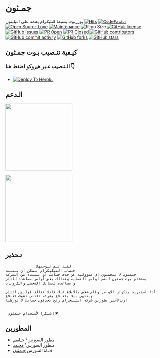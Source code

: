 # جمـثون
يوزربوت بسيط للتليكرام يعتمد على التيليثون
[![Hits](https://hits.seeyoufarm.com/api/count/incr/badge.svg?url=https%3A%2F%2Fgithub.com%2FJMTHON-AR%2FJM-THON&count_bg=%2379C83D&title_bg=%23555555&icon=&icon_color=%23E7E7E7&title=hits&edge_flat=false)](https://github.com/JMTHON-AR/JM-THON)
[![CodeFactor](https://www.codefactor.io/repository/github/JMTHON-AR/JM-THON/badge?&style=flat-square)](https://www.codefactor.io/repository/github/JMTHON-AR/JM-THON)
[![Open Source Love](https://badges.frapsoft.com/os/v2/open-source.png?v=103)](https://github.com/ellerbrock/open-source-badges/)
[![Maintenance](https://img.shields.io/badge/Maintained%3F-yes-green?&style=flat-square)](https://GitHub.com/JMTHON-AR/JM-THON/graphs/commit-activity) 
![Repo Size](https://img.shields.io/github/repo-size/JMTHON-AR/JM-THON?&style=flat-square&logo=github)
[![GitHub license](https://img.shields.io/github/license/JMTHON-AR/JM-THON?&style=flat-square&logo=github)](https://github.com/JMTHON-AR/JM-THON/blob/master/LICENSE)
[![GitHub issues](https://img.shields.io/github/issues/JMTHON-AR/JM-THON?&style=flat-square&logo=github)](https://github.com/JMTHON-AR/JM-THON/issues)
[![PR Open](https://img.shields.io/github/issues-pr/JMTHON-AR/JM-THON?&style=flat-square&logo=github)](https://github.com/JMTHON-AR/JM-THON/pulls)
[![PR Closed](https://img.shields.io/github/issues-pr-closed/JMTHON-AR/JM-THON?&style=flat-square&logo=github)](https://github.com/JMTHON-AR/JM-THON/pulls?q=is:closed)
[![GitHub contributors](https://img.shields.io/github/contributors/JMTHON-AR/JM-THON?&style=flat-square&logo=github)](https://GitHub.com/JMTHON-AR/JM-THON/graphs/contributors/)
[![GitHub commit activity](https://img.shields.io/github/commit-activity/m/JMTHON-AR/JM-THON?&style=flat-square&logo=github)](https://github.com/JMTHON-AR/JM-THON/graphs/commit-activity)
[![GitHub forks](https://img.shields.io/github/forks/JMTHON-AR/JM-THON?&style=flat-square&logo=github)](https://github.com/JMTHON-AR/JM-THON/fork)
[![GitHub stars](https://img.shields.io/github/stars/JMTHON-AR/JM-THON?&style=flat-square&logo=github)](https://github.com/JMTHON-AR/JM-THON/stargazers)



## كيـفية تنـصيب بـوت جمـثون
### الـتنصيب عـبر هيروكو اضغط هنا 👇
  - [![Deploy To Heroku](https://www.herokucdn.com/deploy/button.svg)](https://dashboard.heroku.com/new?template=https://github.com/JMTHON-AR/JMTHON-PACK)

  
## الـدعم
   <a href="https://t.me/JMTHON"><img src="https://img.shields.io/badge/Channel%20Support%3F-yes-green?&style=flat-square?&logo=telegram" width=220px></a></p>
   <a href="https://t.me/JMTHON_TOOLS"><img src="https://img.shields.io/badge/Group%20Support%3F-yes-green?&style=flat-square?&logo=telegram" width=220px></a></p>
   
   
## تـحذير

```
              لقـد تـم تـوجيهك
حـساب التيليكرام يـمكن أن يـتبند  
جـمثون لا يتحملون اي مسؤولية عن حذف حسابك او تبنيده من الشركه
يستخدم بوت جمثون لبعض اوامر التسليه وهنالك بعض اوامر مساعده للتلي
و مساعده لحسابك الشخصي والكروبات

أذا استمريت بتكرار الاوامر وقام شخص بالابلاغ عنك فانك تخالف قوانين التلي
وينتهي بيك بالابلاغ وشركه التلي تشوف الابلاغ
وبالأخير مطورين شركه التليجرام رتح يحذفون حسابك لا تورطنا!


 شـكرا لأستخدام جـمثون 🧸♥
```

## المطورين
   - مطور السورس² [جـاسم](t.me/UUNZZ) 
   - مـطور السورس¹ [محـمد](t.me/RRRD7)
   - قـناة السورس [جـمثون](https://t.me/JMTHON)
